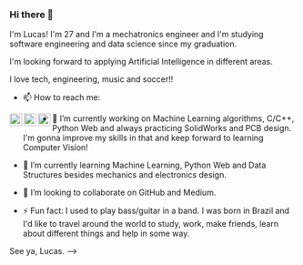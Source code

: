 ### Hi there 👋

I'm Lucas! I'm 27 and I'm a mechatronics engineer and I'm studying software engineering and data science since my graduation. 

I'm looking forward to applying Artificial Intelligence in different areas.

I love tech, engineering, music and soccer!!

- 📫 How to reach me: 
<a target="_blank" href="https://www.linkedin.com/in/lucas-arneiro-vieira-7923b193/">
  <img align="left" alt="LinkdeIN" width="22px" src="https://cdn.jsdelivr.net/npm/simple-icons@v3/icons/linkedin.svg" />
</a>
<a target="_blank" href="https://www.instagram.com/lucasarneiro/">
  <img align="left" alt="Instagram" width="22px" src="https://cdn.jsdelivr.net/npm/simple-icons@v3/icons/instagram.svg" />
</a>
<a target="_blank" href="mailto:lucasarneiro.v@gmail.com">
  <img align="left" alt="Gmail" width="22px" src="https://cdn.jsdelivr.net/npm/simple-icons@v3/icons/gmail.svg" />
</a>

- 🔭 I’m currently working on Machine Learning algorithms, C/C++, Python Web and always practicing SolidWorks and PCB design. I'm gonna improve my skills in that and keep forward to learning Computer Vision!

- 🌱 I’m currently learning Machine Learning, Python Web and Data Structures besides mechanics and electronics design.

- 👯 I’m looking to collaborate on GitHub and Medium.
  
- ⚡ Fun fact: I used to play bass/guitar in a band. I was born in Brazil and I'd like to travel around the world to study, work, make friends, learn about different things and help in some way.

See ya,
  Lucas.
-->
